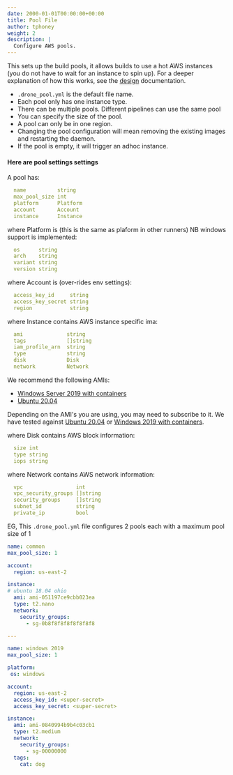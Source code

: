 ```yaml
---
date: 2000-01-01T00:00:00+00:00
title: Pool File
author: tphoney
weight: 2
description: |
  Configure AWS pools.
---
```


This sets up the build pools, it allows builds to use a hot AWS instances (you do not have to wait for an instance to spin up). For a deeper explanation of how this works, see the [design](https://github.com/drone/proposal/blob/master/design/01-aws-runner.md) documentation.

+ `.drone_pool.yml` is the default file name.
+ Each pool only has one instance type.
+ There can be multiple pools. Different pipelines can use the same pool
+ You can specify the size of the pool.
+ A pool can only be in one region.
+ Changing the pool configuration will mean removing the existing images and restarting the daemon.
+ If the pool is empty, it will trigger an adhoc instance.

#### Here are pool settings settings

A pool has:

```yaml
  name          string
  max_pool_size int
  platform      Platform
  account       Account
  instance      Instance
```

where Platform is (this is the same as plaform in other runners) NB windows support is implemented:

```yaml
  os      string
  arch    string
  variant string
  version string
```

where Account is (over-rides env settings):

```yaml
  access_key_id     string
  access_key_secret string
  region            string
```

where Instance contains AWS instance specific ima:

```yaml
  ami              string
  tags             []string
  iam_profile_arn  string
  type             string
  disk             Disk
  network          Network
```

We recommend the following AMIs:

+ [Windows Server 2019 with containers](https://aws.amazon.com/marketplace/pp/prodview-iehgssex6veoi)
+ [Ubuntu 20.04](https://aws.amazon.com/marketplace/pp/prodview-iftkyuwv2sjxi?sr=0-2&ref_=beagle&applicationId=AWSMPContessa)

Depending on the AMI's you are using, you may need to subscribe to it. We have tested against [Ubuntu 20.04](https://aws.amazon.com/marketplace/pp/prodview-iftkyuwv2sjxi?sr=0-2&ref_=beagle&applicationId=AWSMPContessa) or [Windows 2019 with containers](https://aws.amazon.com/marketplace/pp/prodview-iehgssex6veoi?sr=0-6&ref_=beagle&applicationId=AWSMPContessa).

where Disk contains AWS block information:

```yaml
  size int
  type string
  iops string
```

where Network contains AWS network information:

```yaml
  vpc                 int
  vpc_security_groups []string
  security_groups     []string
  subnet_id           string
  private_ip          bool
```

EG, This `.drone_pool.yml` file configures 2 pools each with a maximum pool size of 1

```YAML
name: common
max_pool_size: 1

account:
  region: us-east-2

instance:
# ubuntu 18.04 ohio
  ami: ami-051197ce9cbb023ea
  type: t2.nano
  network:
    security_groups:
      - sg-0b8f8f8f8f8f8f8f8

---

name: windows 2019
max_pool_size: 1

platform:
 os: windows

account:
  region: us-east-2
  access_key_id: <super-secret>
  access_key_secret: <super-secret>

instance:
  ami: ami-0840994b9b4c03cb1
  type: t2.medium
  network:
    security_groups:
      - sg-00000000
  tags:
    cat: dog
```
